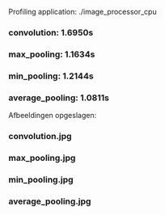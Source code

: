 Profiling application: ./image_processor_cpu
 ### convolution: 1.6950s
 ### max_pooling: 1.1634s
 ### min_pooling: 1.2144s
 ### average_pooling: 1.0811s
Afbeeldingen opgeslagen:
 ### convolution.jpg
 ### max_pooling.jpg
 ### min_pooling.jpg
 ### average_pooling.jpg
